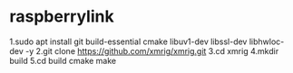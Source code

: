 # raspberrylink
1.sudo apt install git build-essential cmake libuv1-dev libssl-dev libhwloc-dev -y 
2.git clone https://github.com/xmrig/xmrig.git
3.cd xmrig
4.mkdir build
5.cd build
cmake 
make
